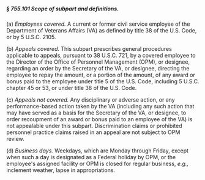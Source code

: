 ##### § 755.101 Scope of subpart and definitions. #####

(a) *Employees covered.* A current or former civil service employee of the Department of Veterans Affairs (VA) as defined by title 38 of the U.S. Code, or by 5 U.S.C. 2105.

(b) *Appeals covered.* This subpart prescribes general procedures applicable to appeals, pursuant to 38 U.S.C. 721, by a covered employee to the Director of the Office of Personnel Management (OPM), or designee, regarding an order by the Secretary of the VA, or designee, directing the employee to repay the amount, or a portion of the amount, of any award or bonus paid to the employee under title 5 of the U.S. Code, including 5 U.S.C. chapter 45 or 53, or under title 38 of the U.S. Code.

(c) *Appeals not covered.* Any disciplinary or adverse action, or any performance-based action taken by the VA (including any such action that may have served as a basis for the Secretary of the VA, or designee, to order recoupment of an award or bonus paid to an employee of the VA) is not appealable under this subpart. Discrimination claims or prohibited personnel practice claims raised in an appeal are not subject to OPM review.

(d) *Business days.* Weekdays, which are Monday through Friday, except when such a day is designated as a Federal holiday by OPM, or the employee's assigned facility or OPM is closed for regular business, *e.g.,* inclement weather, lapse in appropriations.